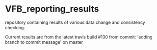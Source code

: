 # VFB_reporting_results
repository containing results of various data change and consistency checking.

 Current results are from the latest travis build #130 from commit: 'adding branch to commit message' on master
